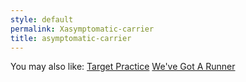 ```yaml
---
style: default
permalink: Xasymptomatic-carrier
title: asymptomatic-carrier
---
```

You may also like:
[Target Practice](http://scp-wiki.net/target-practice)
[We've Got A Runner](http://scp-wiki.net/we-ve-got-a-runner)